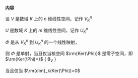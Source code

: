**内容**  
  
设 $V$ 是数域 $K$ 上的 $n$ 维线性空间，记作 $V_K^n$  
  
 $U$ 是数域 $K$ 上的 $m$ 维线性空间，记作 $U_K^n$  
  
 $\Phi$ 是从 $V_K^n$ 到 $U_K^n$ 的一个线性映射，  
  
则 $\Phi$ 是单射，当且仅当核空间 $\rm{Ker(\Phi)}$ 是零子空间，即 $\rm{Ker(\Phi)=}$ { $\mathbf0_V$ }  
  
当且仅当 $\rm{dim}_k(Ker(\Phi))=0$  
